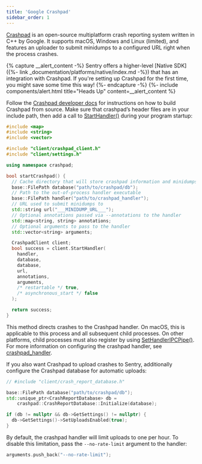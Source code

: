 ```yaml
---
title: 'Google Crashpad'
sidebar_order: 1
---
```


[Crashpad](https://chromium.googlesource.com/crashpad/crashpad/+/master/README.md)
is an open-source multiplatform crash reporting system written in C++ by Google.
It supports macOS, Windows and Linux (limited), and features an uploader to
submit minidumps to a configured URL right when the process crashes.

{% capture __alert_content -%}
Sentry offers a higher-level [Native SDK]({%- link
_documentation/platforms/native/index.md -%}) that has an integration with
Crashpad. If you're setting up Crashpad for the first time, you might save some
time this way!
{%- endcapture -%}
{%- include components/alert.html
  title="Heads Up"
  content=__alert_content
%}

Follow the [Crashpad developer docs](https://chromium.googlesource.com/crashpad/crashpad/+/HEAD/doc/developing.md) for instructions on how to build Crashpad from source. Make sure that crashpad’s header files are in your include path, then add a call to [StartHandler()](https://crashpad.chromium.org/doxygen/classcrashpad_1_1CrashpadClient.html#a810ad9941bedba543bf60507c31c55da) during your program startup:

```cpp
#include <map>
#include <string>
#include <vector>

#include "client/crashpad_client.h"
#include "client/settings.h"

using namespace crashpad;

bool startCrashpad() {
  // Cache directory that will store crashpad information and minidumps
  base::FilePath database("path/to/crashpad/db");
  // Path to the out-of-process handler executable
  base::FilePath handler("path/to/crashpad_handler");
  // URL used to submit minidumps to
  std::string url("___MINIDUMP_URL___");
  // Optional annotations passed via --annotations to the handler
  std::map<string, string> annotations;
  // Optional arguments to pass to the handler
  std::vector<string> arguments;

  CrashpadClient client;
  bool success = client.StartHandler(
    handler,
    database,
    database,
    url,
    annotations,
    arguments,
    /* restartable */ true,
    /* asynchronous_start */ false
  );

  return success;
}
```

This method directs crashes to the Crashpad handler. On macOS, this is applicable to this process and all subsequent child processes. On other platforms, child processes must also register by using [SetHandlerIPCPipe()](https://crashpad.chromium.org/doxygen/classcrashpad_1_1CrashpadClient.html#a9f1d5d38e9b4f5781e3821551dcc39d5). For more information on configuring the crashpad handler, see [crashpad_handler](https://chromium.googlesource.com/crashpad/crashpad/+/HEAD/handler/crashpad_handler.md).

If you also want Crashpad to upload crashes to Sentry, additionally configure the Crashpad database for automatic uploads:

```cpp
// #include "client/crash_report_database.h"

base::FilePath database("path/to/crashpad/db");
std::unique_ptr<CrashReportDatabase> db =
    crashpad::CrashReportDatabase::Initialize(database);

if (db != nullptr && db->GetSettings() != nullptr) {
  db->GetSettings()->SetUploadsEnabled(true);
}
```

By default, the crashpad handler will limit uploads to one per hour. To disable this limitation, pass the `--no-rate-limit` argument to the handler:

```cpp
arguments.push_back("--no-rate-limit");
```
